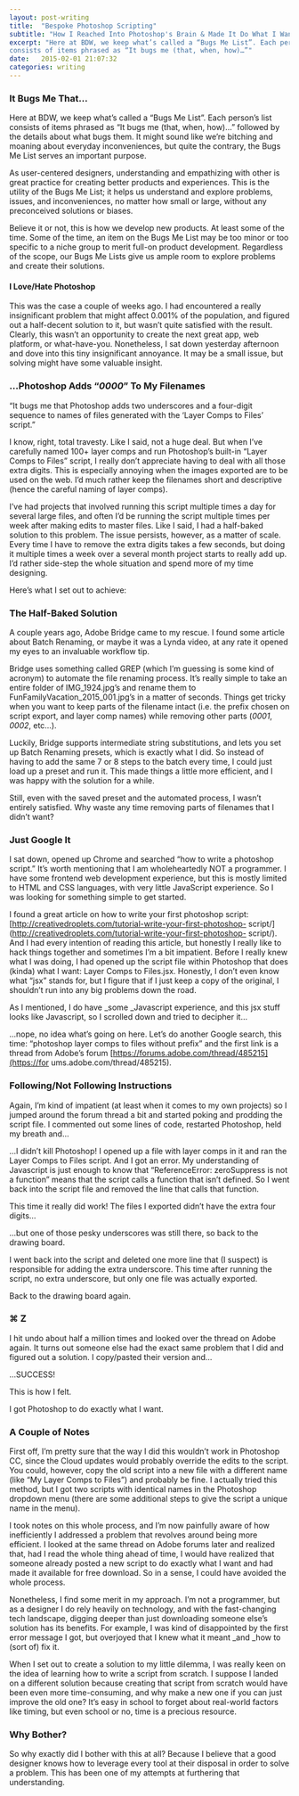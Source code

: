 ```yaml
---
layout: post-writing
title:  "Bespoke Photoshop Scripting"
subtitle: "How I Reached Into Photoshop's Brain & Made It Do What I Want."
excerpt: "Here at BDW, we keep what’s called a “Bugs Me List”. Each person’s list
consists of items phrased as “It bugs me (that, when, how)…”"
date:   2015-02-01 21:07:32
categories: writing
---
```

### It Bugs Me That…

Here at BDW, we keep what’s called a “Bugs Me List”. Each person’s list
consists of items phrased as “It bugs me (that, when, how)…” followed by the
details about what bugs them. It might sound like we’re bitching and moaning
about everyday inconveniences, but quite the contrary, the Bugs Me List serves
an important purpose.

As user-centered designers, understanding and empathizing with other is great
practice for creating better products and experiences. This is the utility of
the Bugs Me List; it helps us understand and explore problems, issues, and
inconveniences, no matter how small or large, without any preconceived
solutions or biases.

Believe it or not, this is how we develop new products. At least some of the
time. Some of the time, an item on the Bugs Me List may be too minor or too
specific to a niche group to merit full-on product development. Regardless of
the scope, our Bugs Me Lists give us ample room to explore problems and create
their solutions.

#### I Love/Hate Photoshop

This was the case a couple of weeks ago. I had encountered a really
insignificant problem that might affect 0.001% of the population, and figured
out a half-decent solution to it, but wasn’t quite satisfied with the result.
Clearly, this wasn’t an opportunity to create the next great app, web
platform, or what-have-you. Nonetheless, I sat down yesterday afternoon and
dove into this tiny insignificant annoyance. It may be a small issue, but
solving might have some valuable insight.

### …Photoshop Adds “_0000_” To My Filenames

“It bugs me that Photoshop adds two underscores and a four-digit sequence to
names of files generated with the ‘Layer Comps to Files’ script.”

I know, right, total travesty. Like I said, not a huge deal. But when I’ve
carefully named 100+ layer comps and run Photoshop’s built-in “Layer Comps to
Files” script, I really don’t appreciate having to deal with all those extra
digits. This is especially annoying when the images exported are to be used on
the web. I’d much rather keep the filenames short and descriptive (hence the
careful naming of layer comps).

I’ve had projects that involved running this script multiple times a day for
several large files, and often I’d be running the script multiple times per
week after making edits to master files. Like I said, I had a half-baked
solution to this problem. The issue persists, however, as a matter of scale.
Every time I have to remove the extra digits takes a few seconds, but doing it
multiple times a week over a several month project starts to really add up.
I’d rather side-step the whole situation and spend more of my time designing.

Here’s what I set out to achieve:

### The Half-Baked Solution

A couple years ago, Adobe Bridge came to my rescue. I found some article about
Batch Renaming, or maybe it was a Lynda video, at any rate it opened my eyes
to an invaluable workflow tip.

Bridge uses something called GREP (which I’m guessing is some kind of acronym)
to automate the file renaming process. It’s really simple to take an entire
folder of IMG_1924.jpg’s and rename them to FunFamilyVacation_2015_001.jpg’s
in a matter of seconds. Things get tricky when you want to keep parts of the
filename intact (i.e. the prefix chosen on script export, and layer comp
names) while removing other parts (_0001_, _0002_, etc…).

Luckily, Bridge supports intermediate string substitutions, and lets you set
up Batch Renaming presets, which is exactly what I did. So instead of having
to add the same 7 or 8 steps to the batch every time, I could just load up a
preset and run it. This made things a little more efficient, and I was happy
with the solution for a while.

Still, even with the saved preset and the automated process, I wasn’t entirely
satisfied. Why waste any time removing parts of filenames that I didn’t want?

### Just Google It

I sat down, opened up Chrome and searched “how to write a photoshop script.”
It’s worth mentioning that I am wholeheartedly NOT a programmer. I have some
frontend web development experience, but this is mostly limited to HTML and
CSS languages, with very little JavaScript experience. So I was looking for
something simple to get started.

I found a great article on how to write your first photoshop script:
[http://creativedroplets.com/tutorial-write-your-first-photoshop-
script/](http://creativedroplets.com/tutorial-write-your-first-photoshop-
script/). And I had every intention of reading this article, but honestly I
really like to hack things together and sometimes I’m a bit impatient. Before
I really knew what I was doing, I had opened up the script file within
Photoshop that does (kinda) what I want: Layer Comps to Files.jsx. Honestly, I
don’t even know what “jsx” stands for, but I figure that if I just keep a copy
of the original, I shouldn’t run into any big problems down the road.

As I mentioned, I do have _some _Javascript experience, and this jsx stuff
looks like Javascript, so I scrolled down and tried to decipher it…

…nope, no idea what’s going on here. Let’s do another Google search, this
time: “photoshop layer comps to files without prefix” and the first link is a
thread from Adobe’s forum [https://forums.adobe.com/thread/485215](https://for
ums.adobe.com/thread/485215).

### Following/Not Following Instructions

Again, I’m kind of impatient (at least when it comes to my own projects) so I
jumped around the forum thread a bit and started poking and prodding the
script file. I commented out some lines of code, restarted Photoshop, held my
breath and…

…I didn’t kill Photoshop! I opened up a file with layer comps in it and ran
the Layer Comps to Files script. And I got an error. My understanding of
Javascript is just enough to know that “ReferenceError: zeroSuppress is not a
function” means that the script calls a function that isn’t defined. So I went
back into the script file and removed the line that calls that function.

This time it really did work! The files I exported didn’t have the extra four
digits…

…but one of those pesky underscores was still there, so back to the drawing
board.

I went back into the script and deleted one more line that (I suspect) is
responsible for adding the extra underscore. This time after running the
script, no extra underscore, but only one file was actually exported.

Back to the drawing board again.

### ⌘ Z

I hit undo about half a million times and looked over the thread on Adobe
again. It turns out someone else had the exact same problem that I did and
figured out a solution. I copy/pasted their version and…

…SUCCESS!

This is how I felt.

I got Photoshop to do exactly what I want.

### A Couple of Notes

First off, I’m pretty sure that the way I did this wouldn’t work in Photoshop
CC, since the Cloud updates would probably override the edits to the script.
You could, however, copy the old script into a new file with a different name
(like “My Layer Comps to Files”) and probably be fine. I actually tried this
method, but I got two scripts with identical names in the Photoshop dropdown
menu (there are some additional steps to give the script a unique name in the
menu).

I took notes on this whole process, and I’m now painfully aware of how
inefficiently I addressed a problem that revolves around being more efficient.
I looked at the same thread on Adobe forums later and realized that, had I
read the whole thing ahead of time, I would have realized that someone already
posted a new script to do exactly what I want and had made it available for
free download. So in a sense, I could have avoided the whole process.

Nonetheless, I find some merit in my approach. I’m not a programmer, but as a
designer I do rely heavily on technology, and with the fast-changing tech
landscape, digging deeper than just downloading someone else’s solution has
its benefits. For example, I was kind of disappointed by the first error
message I got, but overjoyed that I knew what it meant _and _how to (sort of)
fix it.

When I set out to create a solution to my little dilemma, I was really keen on
the idea of learning how to write a script from scratch. I suppose I landed on
a different solution because creating that script from scratch would have been
even more time-consuming, and why make a new one if you can just improve the
old one? It’s easy in school to forget about real-world factors like timing,
but even school or no, time is a precious resource.

### Why Bother?

So why exactly did I bother with this at all? Because I believe that a good
designer knows how to leverage every tool at their disposal in order to solve
a problem. This has been one of my attempts at furthering that understanding.